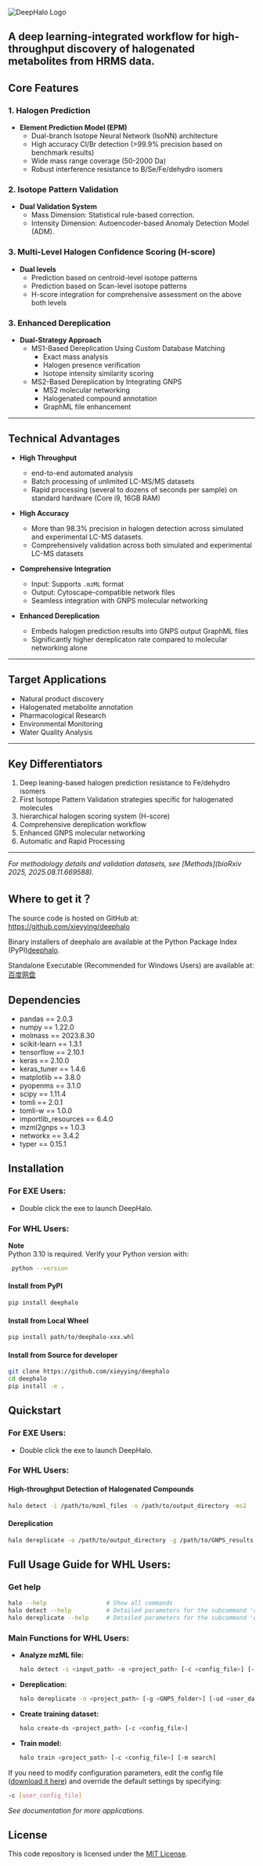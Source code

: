 ![DeepHalo Logo](./logo.png)

**A deep learning-integrated workflow for high-throughput discovery of halogenated metabolites from HRMS data.**
---

## Core Features

### 1. Halogen Prediction
- **Element Prediction Model (EPM)**
  - Dual-branch Isotope Neural Network (IsoNN) architecture
  - High accuracy Cl/Br detection (>99.9% precision based on benchmark results)
  - Wide mass range coverage (50-2000 Da)
  - Robust interference resistance to B/Se/Fe/dehydro isomers

### 2. Isotope Pattern Validation
- **Dual Validation System**
  - Mass Dimension: Statistical rule-based correction.
  - Intensity Dimension: Autoencoder-based Anomaly Detection Model (ADM).

### 3. Multi-Level Halogen Confidence Scoring (H-score)
- **Dual levels**
  - Prediction based on centroid-level isotope patterns
  - Prediction based on Scan-level isotope patterns
  - H-score integration for comprehensive assessment on the above both levels

### 3. Enhanced Dereplication
- **Dual-Strategy Approach**
  - MS1-Based Dereplication Using Custom Database Matching
    - Exact mass analysis
    - Halogen presence verification
    - Isotope intensity similarity scoring
  - MS2-Based Dereplication by Integrating GNPS
    - MS2 molecular networking
    - Halogenated compound annotation
    - GraphML file enhancement
---

##  Technical Advantages

- **High Throughput**
  - end-to-end automated analysis
  - Batch processing of unlimited LC-MS/MS datasets
  - Rapid processing (several to dozens of seconds per sample) on standard hardware (Core i9, 16GB RAM)

- **High Accuracy**
  - More than 98.3% precision in halogen detection across simulated and experimental LC-MS datasets.
  - Comprehensively validation across both simulated and experimental LC-MS datasets

- **Comprehensive Integration**
  - Input: Supports `.mzML` format
  - Output: Cytoscape-compatible network files
  - Seamless integration with GNPS molecular networking

- **Enhanced Dereplication**
  - Embeds halogen prediction results into GNPS output GraphML files
  - Significantly higher dereplicaton rate compared to molecular networking alone
---

## Target Applications
- Natural product discovery  
- Halogenated metabolite annotation
- Pharmacological Research
- Environmental Monitoring
- Water Quality Analysis

---

## Key Differentiators
1. Deep leaning-based halogen prediction resistance to Fe/dehydro isomers
2. First Isotope Pattern Validation strategies specific for halogenated molecules
3. hierarchical halogen scoring system (H-score) 
4. Comprehensive dereplication workflow
5. Enhanced GNPS molecular networking
6. Automatic and Rapid Processing

---

*For methodology details and validation datasets, see [Methods](bioRxiv 2025, 2025.08.11.669588).*  

## Where to get it？
The source code is hosted on GitHub at: https://github.com/xieyying/deephalo

Binary installers of deephalo are available at the Python Package Index (PyPI)[deephalo](https://pypi.org/project/deephalo/).

Standalone Executable (Recommended for Windows Users) are available at: [百度网盘](https://pan.baidu.com/s/1RCSnKfOwcrvMKIL7ZH4XQw?pwd=wuti)

## Dependencies
- pandas ==  2.0.3
- numpy ==  1.22.0     
- molmass ==  2023.8.30
- scikit-learn ==  1.3.1    
- tensorflow ==  2.10.1
- keras ==  2.10.0
- keras_tuner ==  1.4.6
- matplotlib ==  3.8.0 
- pyopenms ==  3.1.0
- scipy ==  1.11.4  
- tomli ==  2.0.1
- tomli-w ==  1.0.0
- importlib_resources == 6.4.0
- mzml2gnps == 1.0.3
- networkx == 3.4.2
- typer == 0.15.1

## Installation

### For EXE Users:
- Double click the exe to launch DeepHalo.

### For WHL Users:
**Note**  
Python 3.10 is required. Verify your Python version with:  
```bash
 python --version
```

#### Install from PyPI
```bash
pip install deephalo
``` 
#### Install from Local Wheel
```bash
pip install path/to/deephalo-xxx.whl
```

#### Install from Source for developer
```bash
git clone https://github.com/xieyying/deephalo
cd deephalo
pip install -e .
```

## Quickstart

### For EXE Users:
- Double click the exe to launch DeepHalo.

### For WHL Users:

#### High-throughput Detection of Halogenated Compounds
```bash
halo detect -i /path/to/mzml_files -o /path/to/output_directory -ms2
```
#### Dereplication
```bash
halo dereplicate -o /path/to/output_directory -g /path/to/GNPS_results -ud /path/to/custom_database.csv
```
## Full Usage Guide for WHL Users:
### Get help
```bash
halo --help                 # Show all commands
halo detect --help          # Detailed parameters for the subcommand 'detect'
halo dereplicate --help     # Detailed parameters for the subcommand 'dereplicate'
```
### Main Functions for WHL Users:

- **Analyze mzML file:**
    ```bash
    halo detect -i <input_path> -o <project_path> [-c <config_file>] [-b <blank_samples_dir>] [-ob] [-ms2]
    ```
- **Dereplication:** 
    ```bash
    halo dereplicate -o <project_path> [-g <GNPS_folder>] [-ud <user_database.csv>]
    ```
- **Create training dataset:** 
    ```bash
    halo create-ds <project_path> [-c <config_file>]
    ```
- **Train model:** 
    ```bash
    halo train <project_path> [-c <config_file>] [-m search]
    ```

If you need to modify configuration parameters, edit the config file ([download it here](https://github.com/xieyying/DeepHalo/tree/main/DeepHalo/config.toml)) and override the default settings by specifying:
```bash
-c [user_config_file]
 ```
*See documentation for more applications.*

## License
This code repository is licensed under the [MIT License](LICENSE).
